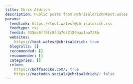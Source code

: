 ```yaml
---
title: Chris Aldrich
description: Public posts from @chrisaldrich@toot.wales
params:
  feedlink: https://toot.wales/@chrisaldrich.rss
  feedtype: rss
  feedid: 435ae6ff8fc8fda7e52189baa1aa728b
  websites:
    https://toot.wales/@chrisaldrich: true
  blogrolls: []
  recommended: []
  recommender: []
  categories: []
  relme:
    https://boffosocko.com/: true
    https://mastodon.social/@chrisaldrich/: false
---
```

